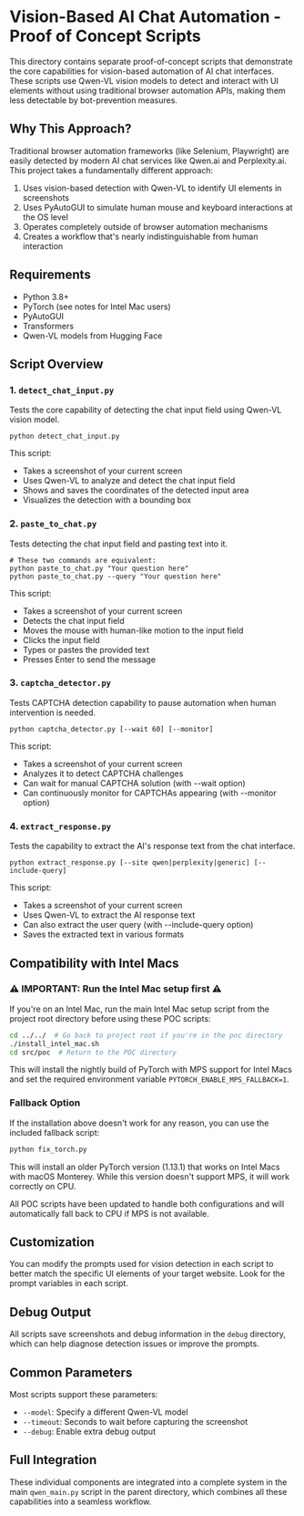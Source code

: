 # Vision-Based AI Chat Automation - Proof of Concept Scripts

This directory contains separate proof-of-concept scripts that demonstrate the core capabilities for vision-based automation of AI chat interfaces. These scripts use Qwen-VL vision models to detect and interact with UI elements without using traditional browser automation APIs, making them less detectable by bot-prevention measures.

## Why This Approach?

Traditional browser automation frameworks (like Selenium, Playwright) are easily detected by modern AI chat services like Qwen.ai and Perplexity.ai. This project takes a fundamentally different approach:

1. Uses vision-based detection with Qwen-VL to identify UI elements in screenshots
2. Uses PyAutoGUI to simulate human mouse and keyboard interactions at the OS level
3. Operates completely outside of browser automation mechanisms
4. Creates a workflow that's nearly indistinguishable from human interaction

## Requirements

- Python 3.8+
- PyTorch (see notes for Intel Mac users)
- PyAutoGUI
- Transformers
- Qwen-VL models from Hugging Face

## Script Overview

### 1. `detect_chat_input.py`

Tests the core capability of detecting the chat input field using Qwen-VL vision model.

```
python detect_chat_input.py
```

This script:
- Takes a screenshot of your current screen
- Uses Qwen-VL to analyze and detect the chat input field
- Shows and saves the coordinates of the detected input area
- Visualizes the detection with a bounding box

### 2. `paste_to_chat.py`

Tests detecting the chat input field and pasting text into it.

```
# These two commands are equivalent:
python paste_to_chat.py "Your question here"
python paste_to_chat.py --query "Your question here"
```

This script:
- Takes a screenshot of your current screen
- Detects the chat input field
- Moves the mouse with human-like motion to the input field
- Clicks the input field
- Types or pastes the provided text
- Presses Enter to send the message

### 3. `captcha_detector.py`

Tests CAPTCHA detection capability to pause automation when human intervention is needed.

```
python captcha_detector.py [--wait 60] [--monitor]
```

This script:
- Takes a screenshot of your current screen
- Analyzes it to detect CAPTCHA challenges
- Can wait for manual CAPTCHA solution (with --wait option)
- Can continuously monitor for CAPTCHAs appearing (with --monitor option)

### 4. `extract_response.py`

Tests the capability to extract the AI's response text from the chat interface.

```
python extract_response.py [--site qwen|perplexity|generic] [--include-query]
```

This script:
- Takes a screenshot of your current screen
- Uses Qwen-VL to extract the AI response text
- Can also extract the user query (with --include-query option)
- Saves the extracted text in various formats

## Compatibility with Intel Macs

### ⚠️ IMPORTANT: Run the Intel Mac setup first ⚠️

If you're on an Intel Mac, run the main Intel Mac setup script from the project root directory before using these POC scripts:

```bash
cd ../../  # Go back to project root if you're in the poc directory
./install_intel_mac.sh
cd src/poc  # Return to the POC directory
```

This will install the nightly build of PyTorch with MPS support for Intel Macs and set the required environment variable `PYTORCH_ENABLE_MPS_FALLBACK=1`.

### Fallback Option

If the installation above doesn't work for any reason, you can use the included fallback script:

```bash
python fix_torch.py
```

This will install an older PyTorch version (1.13.1) that works on Intel Macs with macOS Monterey. While this version doesn't support MPS, it will work correctly on CPU.

All POC scripts have been updated to handle both configurations and will automatically fall back to CPU if MPS is not available.

## Customization

You can modify the prompts used for vision detection in each script to better match the specific UI elements of your target website. Look for the prompt variables in each script.

## Debug Output

All scripts save screenshots and debug information in the `debug` directory, which can help diagnose detection issues or improve the prompts.

## Common Parameters

Most scripts support these parameters:

- `--model`: Specify a different Qwen-VL model
- `--timeout`: Seconds to wait before capturing the screenshot
- `--debug`: Enable extra debug output

## Full Integration

These individual components are integrated into a complete system in the main `qwen_main.py` script in the parent directory, which combines all these capabilities into a seamless workflow.